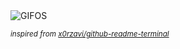 <div align="justify">
<picture>
    <source media="(prefers-color-scheme: dark)" srcset="https://i.ibb.co/7GFrsS2/output-gif.gif">
    <source media="(prefers-color-scheme: light)" srcset="https://i.ibb.co/7GFrsS2/output-gif.gif">
    <img alt="GIFOS" src="https://i.ibb.co/7GFrsS2/output-gif.gif">
</picture>

<sub><i>inspired from [x0rzavi/github-readme-terminal](https://github.com/x0rzavi/github-readme-terminal)</i></sub>

</div>

<!-- Image deletion URL: https://ibb.co/nDSQxwz/29e2ff2cffa95679ab281d5596e4bf1f -->